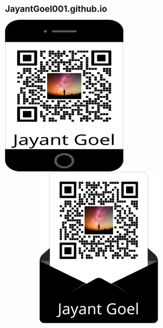 # JayantGoel001.github.io

<a>
<img align="left" height="500px" width="390px" src="https://raw.githubusercontent.com/JayantGoel001/JayantGoel001.github.io/master/images/frame-mobile.webp"/>
<img align="right" height="500px" width="390px" src="https://raw.githubusercontent.com/JayantGoel001/JayantGoel001.github.io/master/images/frame-desktop.webp"/>
</a>
